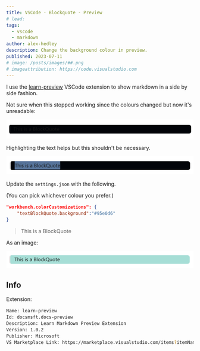 ```yaml
---
title: VSCode - Blockquote - Preview
# lead:
tags:
  - vscode
  - markdown
author: alex-hedley
description: Change the background colour in preview.
published: 2023-07-11
# image: /posts/images/##.png
# imageattribution: https://code.visualstudio.com
---
```


<!-- VSCode - Blockquote -->

I use the [learn-preview](https://marketplace.visualstudio.com/items?itemName=docsmsft.docs-preview) VSCode extension to show markdown in a side by side fashion.

Not sure when this stopped working since the colours changed but now it's unreadable:

![BlockQuote](images/vscode/blockquote_1.png "BlockQuote")

Highlighting the text helps but this shouldn't be necessary.

![BlockQuote](images/vscode/blockquote_2.png "BlockQuote")

Update the `settings.json` with the following.

(You can pick whichever colour you prefer.)

```json
"workbench.colorCustomizations": {
    "textBlockQuote.background":"#95e0d6"
}
```

> This is a BlockQuote

As an image:

![BlockQuote](images/vscode/blockquote_3.png "BlockQuote")

## Info

Extension:

```bash
Name: learn-preview
Id: docsmsft.docs-preview
Description: Learn Markdown Preview Extension
Version: 1.0.2
Publisher: Microsoft
VS Marketplace Link: https://marketplace.visualstudio.com/items?itemName=docsmsft.docs-preview
```
